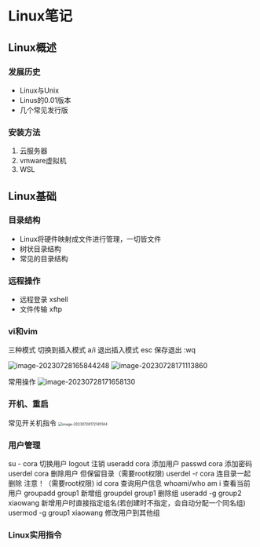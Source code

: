 # Linux笔记





## Linux概述

### 发展历史

- Linux与Unix
- Linus的0.01版本
- 几个常见发行版

### 安装方法

1. 云服务器
2. vmware虚拟机
3. WSL



## Linux基础

### 目录结构

- Linux将硬件映射成文件进行管理，一切皆文件
- 树状目录结构
- 常见的目录结构

### 远程操作

- 远程登录 xshell
- 文件传输 xftp

### vi和vim

三种模式 
切换到插入模式 a/i 
退出插入模式 esc
保存退出 :wq

<img src="https://cora-typora-test-2023.oss-cn-shanghai.aliyuncs.com/pics/image-20230728165844248.png" alt="image-20230728165844248"  />

<img src="https://cora-typora-test-2023.oss-cn-shanghai.aliyuncs.com/pics/image-20230728171113860.png" alt="image-20230728171113860"  />

常用操作
![image-20230728171658130](https://cora-typora-test-2023.oss-cn-shanghai.aliyuncs.com/pics/image-20230728171658130.png)



### 开机、重启

常见开关机指令
<img src="https://cora-typora-test-2023.oss-cn-shanghai.aliyuncs.com/pics/image-20230728172145144.png" alt="image-20230728172145144" style="zoom: 50%;" />



### 用户管理

su - cora			切换用户
logout				注销
useradd cora		添加用户
passwd cora		添加密码
userdel cora		删除用户 但保留目录（需要root权限)
userdel -r cora 	连目录一起删除 注意！（需要root权限)
id cora 				查询用户信息
whoami/who am i 查看当前用户
groupadd group1 新增组
groupdel group1	删除组
useradd -g group2 xiaowang 新增用户时直接指定组名(若创建时不指定，会自动分配一个同名组)
usermod -g group1 xiaowang 修改用户到其他组



### Linux实用指令

